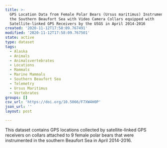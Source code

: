 ```yaml
---
title: >-
  GPS Location Data from Female Polar Bears (Ursus maritimus) Instrumented in
  the Southern Beaufort Sea with Video Camera Collars equipped with
  Satellite-linked GPS Receivers by the USGS in April 2014-2016
created: '2020-11-12T17:58:09.767491'
modified: '2020-11-12T17:58:09.767501'
state: active
type: dataset
tags:
  - Alaska
  - Animals
  - Animalsvertebrates
  - Locations
  - Mammals
  - Marine Mammals
  - Southern Beaufort Sea
  - Telemetry
  - Ursus Maritimus
  - Vertebrates
groups: []
csv_url: 'https://doi.org/10.5066/F7XW4H0P'
json_url: ''
layout: post

---
```

This dataset contains GPS locations collected by satellite-linked GPS receivers on collars attached to 9 female polar bears that were instrumented in the southern Beaufort Sea in April 2014-2016.
